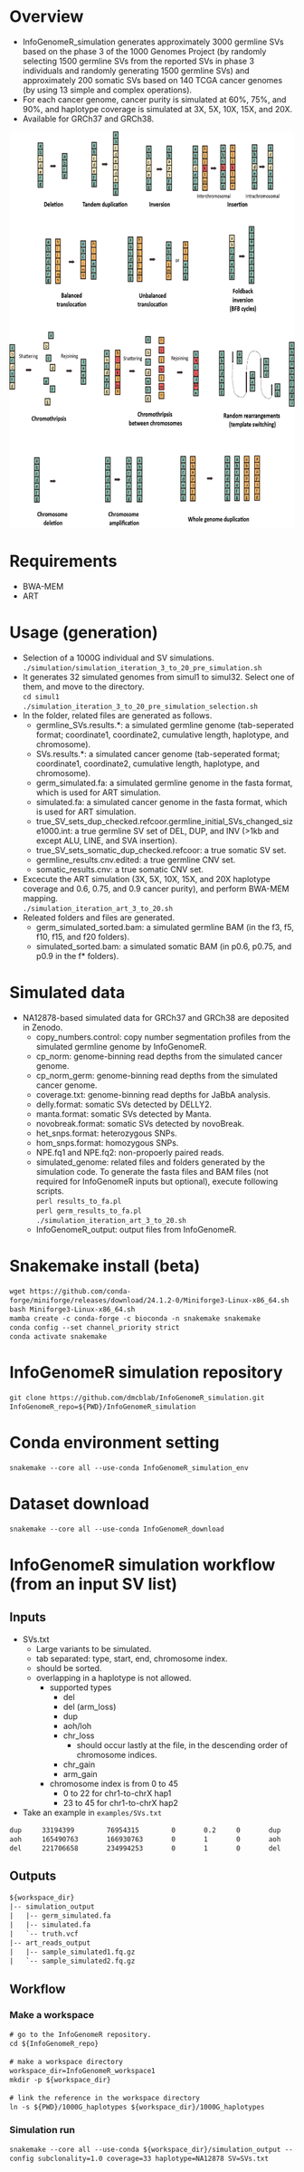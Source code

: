# Overview

- InfoGenomeR_simulation generates approximately 3000 germline SVs based on the phase 3 of the 1000 Genomes Project (by randomly selecting 1500 germline SVs from the reported SVs in phase 3 individuals
and randomly generating 1500 germline SVs) and approximately 200 somatic SVs based on 140 TCGA cancer genomes (by using 13 simple and complex operations).
- For each cancer genome, cancer purity is simulated at 60%, 75%, and 90%, and haplotype coverage is simulated at 3X, 5X, 10X, 15X, and 20X.
- Available for GRCh37 and GRCh38.

<p align="center">
    <img height="700" src="./doc/overview.png">
  </a>
</p>

# Requirements

- BWA-MEM
- ART
# Usage (generation)

- Selection of a 1000G individual and SV simulations.\
`./simulation/simulation_iteration_3_to_20_pre_simulation.sh`
- It generates 32 simulated genomes from simul1 to simul32. Select one of them, and move to the directory.\
`cd simul1`\
`./simulation_iteration_3_to_20_pre_simulation_selection.sh`
- In the folder, related files are generated as follows.
  - germline_SVs.results.*: a simulated germline genome (tab-seperated format; coordinate1, coordinate2, cumulative length, haplotype, and chromosome).
  - SVs.results.*: a simulated cancer genome (tab-seperated format; coordinate1, coordinate2, cumulative length, haplotype, and chromosome).
  - germ_simulated.fa: a simulated germline genome  in the fasta format, which is used for ART simulation.
  - simulated.fa: a simulated cancer genome in the fasta format, which is used for ART simulation.
  - true_SV_sets_dup_checked.refcoor.germline_initial_SVs_changed_size1000.int: a true germline SV set of DEL, DUP, and INV (>1kb and except ALU, LINE, and SVA insertion).
  - true_SV_sets_somatic_dup_checked.refcoor: a true somatic SV set.
  - germline_results.cnv.edited: a true germline CNV set.
  - somatic_results.cnv: a true somatic CNV set.
- Excecute the ART simulation (3X, 5X, 10X, 15X, and 20X haplotype coverage and 0.6, 0.75, and 0.9 cancer purity), and perform BWA-MEM mapping.\
`./simulation_iteration_art_3_to_20.sh`
- Releated folders and files are generated.
  - germ_simulated_sorted.bam: a simulated germline BAM (in the f3, f5, f10, f15, and f20 folders).
  - simulated_sorted.bam: a simulated somatic BAM (in p0.6, p0.75, and p0.9 in the f* folders).
# Simulated data
- NA12878-based simulated data for GRCh37 and GRCh38 are deposited in Zenodo.
  - copy_numbers.control: copy number segmentation profiles from the simulated germline genome by InfoGenomeR.
  - cp_norm: genome-binning read depths from the simulated cancer genome.
  - cp_norm_germ: genome-binning read depths from the simulated cancer genome.
  - coverage.txt: genome-binning read depths for JaBbA analysis.
  - delly.format: somatic SVs detected by DELLY2.
  - manta.format: somatic SVs detected by Manta.
  - novobreak.format: somatic SVs detected by novoBreak.
  - het_snps.format: heterozygous SNPs.
  - hom_snps.format: homozygous SNPs.
  - NPE.fq1 and NPE.fq2: non-propoerly paired reads.
  - simulated_genome: related files and folders generated by the simulation code. To generate the fasta files and BAM files (not required for InfoGenomeR inputs but optional), execute following scripts.\
  `perl results_to_fa.pl`\
  `perl germ_results_to_fa.pl`\
  `./simulation_iteration_art_3_to_20.sh`
   - InfoGenomeR_output: output files from InfoGenomeR.


# Snakemake install (beta)
```
wget https://github.com/conda-forge/miniforge/releases/download/24.1.2-0/Miniforge3-Linux-x86_64.sh
bash Miniforge3-Linux-x86_64.sh
mamba create -c conda-forge -c bioconda -n snakemake snakemake
conda config --set channel_priority strict
conda activate snakemake
```
# InfoGenomeR simulation repository
```
git clone https://github.com/dmcblab/InfoGenomeR_simulation.git
InfoGenomeR_repo=${PWD}/InfoGenomeR_simulation
```
# Conda environment setting
```
snakemake --core all --use-conda InfoGenomeR_simulation_env
```
# Dataset download
```
snakemake --core all --use-conda InfoGenomeR_download
```
# InfoGenomeR simulation workflow (from an input SV list)
## Inputs
- SVs.txt
  - Large variants to be simulated.
  - tab separated: type, start, end, chromosome index.
  - should be sorted.
  - overlapping in a haplotype is not allowed.
    - supported types
      - del
      - del (arm_loss)
      - dup
      - aoh/loh
      - chr_loss
        - should occur lastly at the file, in the descending order of chromosome indices.
      - chr_gain
      - arm_gain
    - chromosome index is from 0 to 45
      - 0 to 22 for chr1-to-chrX hap1
      - 23 to 45 for chr1-to-chrX hap2
- Take an example in `examples/SVs.txt`
```
dup     33194399        76954315        0       0.2     0       dup
aoh     165490763       166930763       0       1       0       aoh
del     221706658       234994253       0       1       0       del
```
## Outputs
```
${workspace_dir}
|-- simulation_output
|   |-- germ_simulated.fa
|   |-- simulated.fa
|   `-- truth.vcf
|-- art_reads_output
|   |-- sample_simulated1.fq.gz
|   `-- sample_simulated2.fq.gz
```

## Workflow
### Make a workspace
```
# go to the InfoGenomeR repository.
cd ${InfoGenomeR_repo}

# make a workspace directory
workspace_dir=InfoGenomeR_workspace1
mkdir -p ${workspace_dir}

# link the reference in the workspace directory
ln -s ${PWD}/1000G_haplotypes ${workspace_dir}/1000G_haplotypes
```
### Simulation run
```
snakemake --core all --use-conda ${workspace_dir}/simulation_output --config subclonality=1.0 coverage=33 haplotype=NA12878 SV=SVs.txt
```
